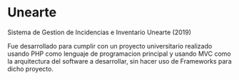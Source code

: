 # Unearte
Sistema de Gestion de Incidencias e Inventario Unearte (2019)

Fue desarrollado para cumplir con un proyecto universitario
realizado usando PHP como lenguaje de programacion principal 
y usando MVC como la arquitectura del software a desarrollar,
sin hacer uso de Frameworks para dicho proyecto.
